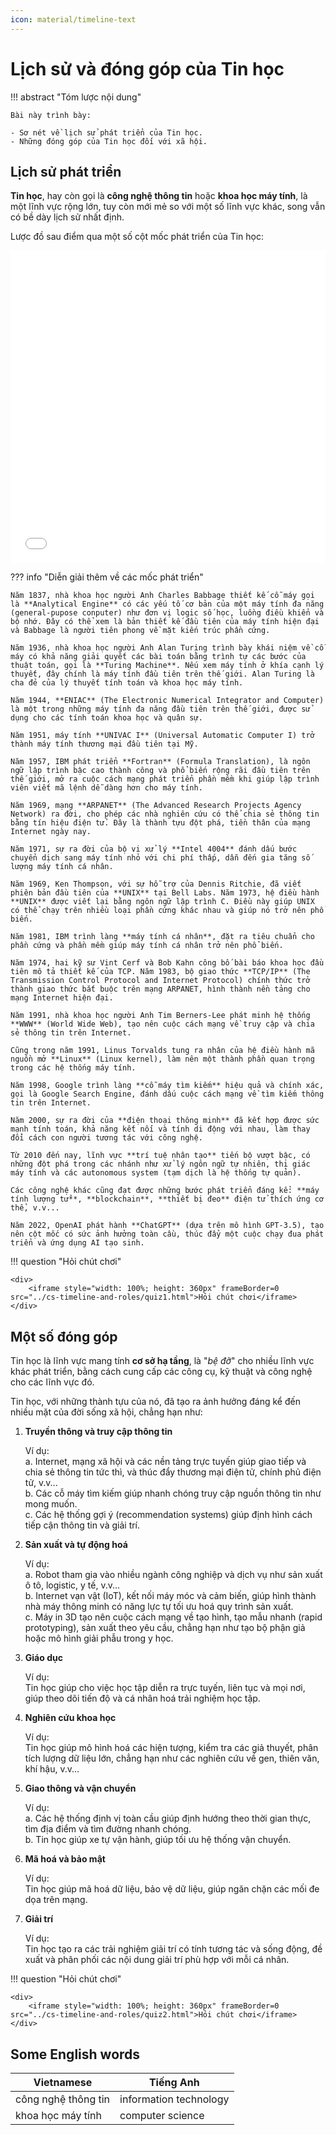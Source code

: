 ```yaml
---
icon: material/timeline-text
---
```


# Lịch sử và đóng góp của Tin học

!!! abstract "Tóm lược nội dung"

    Bài này trình bày:

    - Sơ nét về lịch sử phát triển của Tin học.
    - Những đóng góp của Tin học đối với xã hội.

## Lịch sử phát triển

**Tin học**, hay còn gọi là **công nghệ thông tin** hoặc **khoa học máy tính**, là một lĩnh vực rộng lớn, tuy còn mới mẻ so với một số lĩnh vực khác, song vẫn có bề dày lịch sử nhất định.

Lược đồ sau điểm qua một số cột mốc phát triển của Tin học:

<div>
    <iframe width="100%" height="500px" frameBorder=0 src="../cs-timeline-and-roles/cs-timeline.html"></iframe>
</div>

??? info "Diễn giải thêm về các mốc phát triển"

    Năm 1837, nhà khoa học người Anh Charles Babbage thiết kế cỗ máy gọi là **Analytical Engine** có các yếu tố cơ bản của một máy tính đa năng (general-pupose conputer) như đơn vị logic số học, luồng điều khiển và bộ nhớ. Đây có thể xem là bản thiết kế đầu tiên của máy tính hiện đại và Babbage là người tiên phong về mặt kiến trúc phần cứng.

    Năm 1936, nhà khoa học người Anh Alan Turing trình bày khái niệm về cỗ máy có khả năng giải quyết các bài toán bằng trình tự các bước của thuật toán, gọi là **Turing Machine**. Nếu xem máy tính ở khía cạnh lý thuyết, đây chính là máy tính đầu tiên trên thế giới. Alan Turing là cha đẻ của lý thuyết tính toán và khoa học máy tính.

    Năm 1944, **ENIAC** (The Electronic Numerical Integrator and Computer) là một trong những máy tính đa năng đầu tiên trên thế giới, được sử dụng cho các tính toán khoa học và quân sự.

    Năm 1951, máy tính **UNIVAC I** (Universal Automatic Computer I) trở thành máy tính thương mại đầu tiên tại Mỹ.

    Năm 1957, IBM phát triển **Fortran** (Formula Translation), là ngôn ngữ lập trình bậc cao thành công và phổ biến rộng rãi đầu tiên trên thế giới, mở ra cuộc cách mạng phát triển phần mềm khi giúp lập trình viên viết mã lệnh dễ dàng hơn cho máy tính.

    Năm 1969, mạng **ARPANET** (The Advanced Research Projects Agency Network) ra đời, cho phép các nhà nghiên cứu có thể chia sẻ thông tin bằng tín hiệu điện tử. Đây là thành tựu đột phá, tiền thân của mạng Internet ngày nay.

    Năm 1971, sự ra đời của bộ vi xử lý **Intel 4004** đánh dấu bước chuyển dịch sang máy tính nhỏ với chi phí thấp, dẫn đến gia tăng số lượng máy tính cá nhân.

    Năm 1969, Ken Thompson, với sự hỗ trợ của Dennis Ritchie, đã viết phiên bản đầu tiên của **UNIX** tại Bell Labs. Năm 1973, hệ điều hành **UNIX** được viết lại bằng ngôn ngữ lập trình C. Điều này giúp UNIX có thể chạy trên nhiều loại phần cứng khác nhau và giúp nó trở nên phổ biến.

    Năm 1981, IBM trình làng **máy tính cá nhân**, đặt ra tiêu chuẩn cho phần cứng và phần mềm giúp máy tính cá nhân trở nên phổ biến.

    Năm 1974, hai kỹ sư Vint Cerf và Bob Kahn công bố bài báo khoa học đầu tiên mô tả thiết kế của TCP. Năm 1983, bộ giao thức **TCP/IP** (The Transmission Control Protocol and Internet Protocol) chính thức trở thành giao thức bắt buộc trên mạng ARPANET, hình thành nền tảng cho mạng Internet hiện đại.

    Năm 1991, nhà khoa học người Anh Tim Berners-Lee phát minh hệ thống **WWW** (World Wide Web), tạo nên cuộc cách mạng về truy cập và chia sẻ thông tin trên Internet.

    Cũng trong năm 1991, Linus Torvalds tung ra nhân của hệ điều hành mã nguồn mở **Linux** (Linux kernel), làm nên một thành phần quan trọng trong các hệ thống máy tính.

    Năm 1998, Google trình làng **cỗ máy tìm kiếm** hiệu quả và chính xác, gọi là Google Search Engine, đánh dấu cuộc cách mạng về tìm kiếm thông tin trên Internet.

    Năm 2000, sự ra đời của **điện thoại thông minh** đã kết hợp được sức mạnh tính toán, khả năng kết nối và tính di động với nhau, làm thay đổi cách con người tương tác với công nghệ.

    Từ 2010 đến nay, lĩnh vực **trí tuệ nhân tạo** tiến bộ vượt bậc, có những đột phá trong các nhánh như xử lý ngôn ngữ tự nhiên, thị giác máy tính và các autonomous system (tạm dịch là hệ thống tự quản).

    Các công nghệ khác cũng đạt được những bước phát triển đáng kể: **máy tính lượng tử**, **blockchain**, **thiết bị đeo** điện tử thích ứng cơ thể, v.v...

    Năm 2022, OpenAI phát hành **ChatGPT** (dựa trên mô hình GPT-3.5), tạo nên cột mốc có sức ảnh hưởng toàn cầu, thúc đẩy một cuộc chạy đua phát triển và ứng dụng AI tạo sinh.

!!! question "Hỏi chút chơi"
    
    <div>
        <iframe style="width: 100%; height: 360px" frameBorder=0 src="../cs-timeline-and-roles/quiz1.html">Hỏi chút chơi</iframe>
    </div>

## Một số đóng góp

Tin học là lĩnh vực mang tính **cơ sở hạ tầng**, là "*bệ đỡ*" cho nhiều lĩnh vực khác phát triển, bằng cách cung cấp các công cụ, kỹ thuật và công nghệ cho các lĩnh vực đó.

Tin học, với những thành tựu của nó, đã tạo ra ảnh hưởng đáng kể đến nhiều mặt của đời sống xã hội, chẳng hạn như:  

1. **Truyền thông và truy cập thông tin**

    Ví dụ:  
    a. Internet, mạng xã hội và các nền tảng trực tuyến giúp giao tiếp và chia sẻ thông tin tức thì, và thúc đẩy thương mại điện tử, chính phủ điện tử, v.v...  
    b. Các cỗ máy tìm kiếm giúp nhanh chóng truy cập nguồn thông tin như mong muốn.  
    c. Các hệ thống gợi ý (recommendation systems) giúp định hình cách tiếp cận thông tin và giải trí.

2. **Sản xuất và tự động hoá**

    Ví dụ:  
    a. Robot tham gia vào nhiều ngành công nghiệp và dịch vụ như sản xuất ô tô, logistic, y tế, v.v...  
    b. Internet vạn vật (IoT), kết nối máy móc và cảm biến, giúp hình thành nhà máy thông minh có năng lực tự tối ưu hoá quy trình sản xuất.  
    c. Máy in 3D tạo nên cuộc cách mạng về tạo hình, tạo mẫu nhanh (rapid prototyping), sản xuất theo yêu cầu, chẳng hạn như tạo bộ phận giả hoặc mô hình giải phẫu trong y học.

3. **Giáo dục**

    Ví dụ:  
    Tin học giúp cho việc học tập diễn ra trực tuyến, liên tục và mọi nơi, giúp theo dõi tiến độ và cá nhân hoá trải nghiệm học tập.

4. **Nghiên cứu khoa học**

    Ví dụ:  
    Tin học giúp mô hình hoá các hiện tượng, kiểm tra các giả thuyết, phân tích lượng dữ liệu lớn, chẳng hạn như các nghiên cứu về gen, thiên văn, khí hậu, v.v...

5. **Giao thông và vận chuyển**

    Ví dụ:  
    a. Các hệ thống định vị toàn cầu giúp định hướng theo thời gian thực, tìm địa điểm và tìm đường nhanh chóng.  
    b. Tin học giúp xe tự vận hành, giúp tối ưu hệ thống vận chuyển.
    
6. **Mã hoá và bảo mật**

    Ví dụ:  
    Tin học giúp mã hoá dữ liệu, bảo vệ dữ liệu, giúp ngăn chặn các mối đe dọa trên mạng.

7. **Giải trí**

    Ví dụ:  
    Tin học tạo ra các trải nghiệm giải trí có tính tương tác và sống động, đề xuất và phân phối các nội dung giải trí phù hợp với mỗi cá nhân.

!!! question "Hỏi chút chơi"
    
    <div>
        <iframe style="width: 100%; height: 360px" frameBorder=0 src="../cs-timeline-and-roles/quiz2.html">Hỏi chút chơi</iframe>
    </div>

## Some English words

| Vietnamese | Tiếng Anh | 
| --- | --- |
| công nghệ thông tin | information technology |
| khoa học máy tính | computer science |